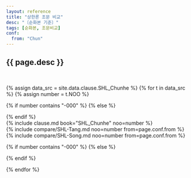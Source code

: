 ```yaml
---
layout: reference
title: "상한론 조문 비교"
desc: "〔순화본 기준〕"
tags: [순화본, 조문비교]
conf:
  from: "Chun"
---
```



{{ page.desc }}
--------------------

<br>

{% assign data_src = site.data.clause.SHL_Chunhe %}
{% for t in data_src %}
{% assign number = t.NOO %}

{% if number contains "-000" %}
{% else %}
<div id="{{number}}" class="compare-set">
{% endif %}

<div class="origin" markdown="1">
{% include clause.md book="SHL_Chunhe" noo=number %}
</div>

<div class="compared" markdown="1">
{% include compare/SHL-Tang.md noo=number from=page.conf.from %}
{% include compare/SHL-Song.md noo=number from=page.conf.from %}
</div>

{% if number contains "-000" %}
{% else %}
</div>
{% endif %}

{% endfor %}
